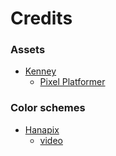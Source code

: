 <!-- asagao/resources/atlases/README.md -->


# Credits

### Assets

- [Kenney](https://www.kenney.nl/)
    - [Pixel Platformer](https://www.kenney.nl/assets/pixel-platformer)

### Color schemes

- [Hanapix](https://twitter.com/mieatra)
    - [video](https://youtu.be/G87yLTDrrIk)
